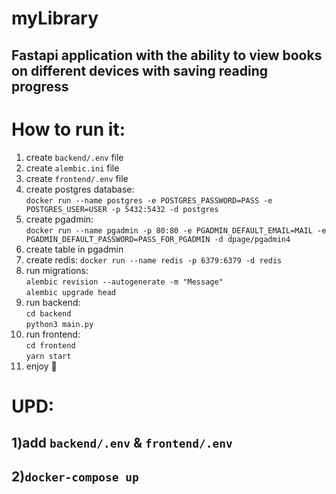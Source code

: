 # myLibrary

## Fastapi application with the ability to view books on different devices with saving reading progress

# How to run it:
1) create `backend/.env` file
2) create `alembic.ini` file
3) create `frontend/.env` file
4) create postgres database:\
`docker run --name postgres -e POSTGRES_PASSWORD=PASS -e POSTGRES_USER=USER -p 5432:5432 -d postgres`
5) create pgadmin:\
`docker run --name pgadmin -p 80:80 -e PGADMIN_DEFAULT_EMAIL=MAIL -e PGADMIN_DEFAULT_PASSWORD=PASS_FOR_PGADMIN -d dpage/pgadmin4`
6) create table in pgadmin
7) create redis: 
`docker run --name redis -p 6379:6379 -d redis`
8) run migrations:\
`alembic revision --autogenerate -m "Message"`\
`alembic upgrade head`
9) run backend: \
`cd backend`\
`python3 main.py`
10) run frontend:\
`cd frontend`\
`yarn start`
11) enjoy 👀

# UPD:

## 1)add `backend/.env` & `frontend/.env`
## 2)`docker-compose up`